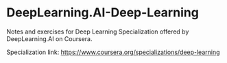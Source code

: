 # DeepLearning.AI-Deep-Learning

Notes and exercises for Deep Learning Specialization offered by DeepLearning.AI on Coursera.

Specialization link: https://www.coursera.org/specializations/deep-learning
